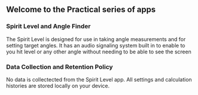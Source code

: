 ## Welcome to the Practical series of apps

### Spirit Level and Angle Finder

The Spirit Level is designed for use in taking angle measurements and for setting target angles.
It has an audio signaling system built in to enable to you hit level or any other angle without needing to be able to see the screen


### Data Collection and Retention Policy
No data is collectected from the Spirit Level app. All settings and calculation histories are stored locally on your device.
